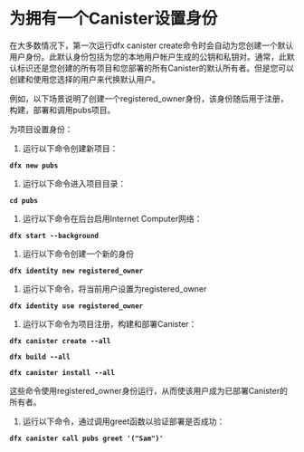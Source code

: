 # 为拥有一个Canister设置身份

在大多数情况下，第一次运行dfx canister create命令时会自动为您创建一个默认用户身份。此默认身份包括为您的本地用户帐户生成的公钥和私钥对。通常，此默认标识还是您创建的所有项目和您部署的所有Canister的默认所有者。但是您可以创建和使用您选择的用户来代换默认用户。

例如，以下场景说明了创建一个registered\_owner身份，该身份随后用于注册，构建，部署和调用pubs项目。

为项目设置身份：

1. 运行以下命令创建新项目：

**`dfx new pubs`**

1. 运行以下命令进入项目目录：

**`cd pubs`**

1. 运行以下命令在后台启用Internet Computer网络：

**`dfx start --background`**

1. 运行以下命令创建一个新的身份

**`dfx identity new registered_owner`**

1. 运行以下命令，将当前用户设置为registered\_owner

**`dfx identity use registered_owner`**

1. 运行以下命令为项目注册，构建和部署Canister：

**`dfx canister create --all`**

**`dfx build --all`**

**`dfx canister install --all`**

这些命令使用registered\_owner身份运行，从而使该用户成为已部署Canister的所有者。

1. 运行以下命令，通过调用greet函数以验证部署是否成功：

**`dfx canister call pubs greet '("Sam")'`**

